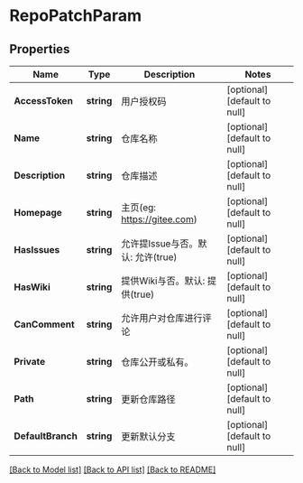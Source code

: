 # RepoPatchParam

## Properties
Name | Type | Description | Notes
------------ | ------------- | ------------- | -------------
**AccessToken** | **string** | 用户授权码 | [optional] [default to null]
**Name** | **string** | 仓库名称 | [optional] [default to null]
**Description** | **string** | 仓库描述 | [optional] [default to null]
**Homepage** | **string** | 主页(eg: https://gitee.com) | [optional] [default to null]
**HasIssues** | **string** | 允许提Issue与否。默认: 允许(true) | [optional] [default to null]
**HasWiki** | **string** | 提供Wiki与否。默认: 提供(true) | [optional] [default to null]
**CanComment** | **string** | 允许用户对仓库进行评论 | [optional] [default to null]
**Private** | **string** | 仓库公开或私有。 | [optional] [default to null]
**Path** | **string** | 更新仓库路径 | [optional] [default to null]
**DefaultBranch** | **string** | 更新默认分支 | [optional] [default to null]

[[Back to Model list]](../README.md#documentation-for-models) [[Back to API list]](../README.md#documentation-for-api-endpoints) [[Back to README]](../README.md)


